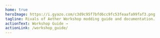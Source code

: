 ```yaml
---
home: true
heroImage: https://i.gyazo.com/c3d9c95f7bfd6cc9fc53feaafa99faf3.png
tagline: Rivals of Aether Workshop modding guide and documentation.
actionText: Workshop Guide →
actionLink: /workshop_guide/
---
```

